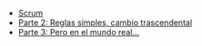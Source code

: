 - [Scrum](chapters/1.md)
- [Parte 2: Reglas simples, cambio trascendental](chapters/2.md)
- [Parte 3: Pero en el mundo real...](chapters/3.md)
